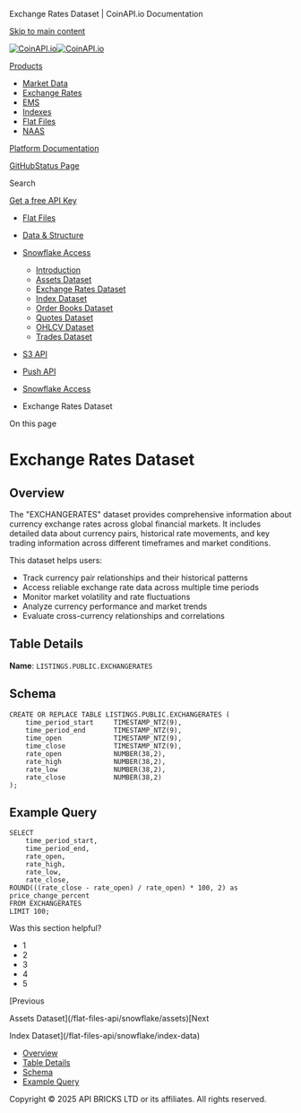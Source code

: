 Exchange Rates Dataset | CoinAPI.io Documentation




[Skip to main content](#__docusaurus_skipToContent_fallback)

[![CoinAPI.io](/img/logo.svg)![CoinAPI.io](/img/logo.svg)](https://www.coinapi.io)

[Products](/flat-files-api/snowflake/exchange-rates)

* [Market Data](/market-data/)
* [Exchange Rates](/exchange-rates-api/)
* [EMS](/ems-api/)
* [Indexes](/indexes-api/)
* [Flat Files](/flat-files-api/)
* [NAAS](/naas-api/)

[Platform Documentation](/general/authentication)

[GitHub](https://github.com/api-bricks/api-bricks-sdk)[Status Page](https://status.coinapi.io)

Search

[Get a free API Key](https://console.coinapi.io/?link=/apikeys/create)

* [Flat Files](/flat-files-api/)
* [Data & Structure](/flat-files-api/data-types/)
* [Snowflake Access](/flat-files-api/snowflake/)

  + [Introduction](/flat-files-api/snowflake/)
  + [Assets Dataset](/flat-files-api/snowflake/assets)
  + [Exchange Rates Dataset](/flat-files-api/snowflake/exchange-rates)
  + [Index Dataset](/flat-files-api/snowflake/index-data)
  + [Order Books Dataset](/flat-files-api/snowflake/orderbooks)
  + [Quotes Dataset](/flat-files-api/snowflake/quotes)
  + [OHLCV Dataset](/flat-files-api/snowflake/ohlcv)
  + [Trades Dataset](/flat-files-api/snowflake/trades)
* [S3 API](/flat-files-api/s3-api/)
* [Push API](/flat-files-api/rest-api/push-api)

* [Snowflake Access](/flat-files-api/snowflake/)
* Exchange Rates Dataset

On this page

Exchange Rates Dataset
======================

Overview[​](/flat-files-api/snowflake/exchange-rates#overview "Direct link to Overview")
----------------------------------------------------------------------------------------

The "EXCHANGERATES" dataset provides comprehensive information about currency exchange rates across global financial markets. It includes detailed data about currency pairs, historical rate movements, and key trading information across different timeframes and market conditions.

This dataset helps users:

* Track currency pair relationships and their historical patterns
* Access reliable exchange rate data across multiple time periods
* Monitor market volatility and rate fluctuations
* Analyze currency performance and market trends
* Evaluate cross-currency relationships and correlations

Table Details[​](/flat-files-api/snowflake/exchange-rates#table-details "Direct link to Table Details")
-------------------------------------------------------------------------------------------------------

**Name**: `LISTINGS.PUBLIC.EXCHANGERATES`

Schema[​](/flat-files-api/snowflake/exchange-rates#schema "Direct link to Schema")
----------------------------------------------------------------------------------

```
CREATE OR REPLACE TABLE LISTINGS.PUBLIC.EXCHANGERATES (  
    time_period_start     TIMESTAMP_NTZ(9),  
    time_period_end       TIMESTAMP_NTZ(9),  
    time_open             TIMESTAMP_NTZ(9),  
    time_close            TIMESTAMP_NTZ(9),  
    rate_open             NUMBER(38,2),  
    rate_high             NUMBER(38,2),  
    rate_low              NUMBER(38,2),  
    rate_close            NUMBER(38,2)  
);
```

Example Query[​](/flat-files-api/snowflake/exchange-rates#example-query "Direct link to Example Query")
-------------------------------------------------------------------------------------------------------

```
SELECT   
    time_period_start,  
    time_period_end,  
    rate_open,  
    rate_high,  
    rate_low,  
    rate_close,  
ROUND(((rate_close - rate_open) / rate_open) * 100, 2) as price_change_percent  
FROM EXCHANGERATES  
LIMIT 100;
```

Was this section helpful?

* 1
* 2
* 3
* 4
* 5

[Previous

Assets Dataset](/flat-files-api/snowflake/assets)[Next

Index Dataset](/flat-files-api/snowflake/index-data)

* [Overview](/flat-files-api/snowflake/exchange-rates#overview)
* [Table Details](/flat-files-api/snowflake/exchange-rates#table-details)
* [Schema](/flat-files-api/snowflake/exchange-rates#schema)
* [Example Query](/flat-files-api/snowflake/exchange-rates#example-query)

Copyright © 2025 API BRICKS LTD or its affiliates. All rights reserved.
